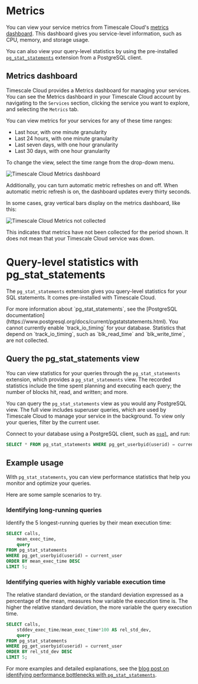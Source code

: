 # Metrics
You can view your service metrics from Timescale Cloud's [metrics
dashboard](#metrics-dashboard). This dashboard gives you service-level
information, such as CPU, memory, and storage usage.

You can also view your query-level statistics by using the pre-installed
[`pg_stat_statements`](#query-level-statistics-with-pg-stat-statements)
extension from a PostgreSQL client.

## Metrics dashboard
Timescale Cloud provides a Metrics dashboard for managing your services. You can
see the Metrics dashboard in your Timescale Cloud account by navigating to the
`Services` section, clicking the service you want to explore, and selecting the
`Metrics` tab.

You can view metrics for your services for any of these time ranges:
*   Last hour, with one minute granularity
*   Last 24 hours, with one minute granularity
*   Last seven days, with one hour granularity
*   Last 30 days, with one hour granularity

To change the view, select the time range from the drop-down menu.

<img class="main-content__illustration" src="https://s3.amazonaws.com/assets.timescale.com/docs/images/tsc-metrics_lastmonth.png" alt="Timescale Cloud Metrics dashboard"/>

Additionally, you can turn automatic metric refreshes on and off. When automatic
metric refresh is on, the dashboard updates every thirty seconds.

In some cases, gray vertical bars display on the metrics dashboard, like this:

<img class="main-content__illustration" src="https://s3.amazonaws.com/assets.timescale.com/docs/images/tsc-metrics_graybar.png" alt="Timescale Cloud Metrics not collected"/>

This indicates that metrics have not been collected for the period shown. It
does not mean that your Timescale Cloud service was down.

# Query-level statistics with pg_stat_statements
The `pg_stat_statements` extension gives you query-level statistics for your SQL
statements. It comes pre-installed with Timescale Cloud.

<highlight type="note">
For more information about `pg_stat_statements`, see the 
[PostgreSQL documentation](https://www.postgresql.org/docs/current/pgstatstatements.html).
</highlight>

<highlight type="important">
You cannot currently enable `track_io_timing` for your database. Statistics that
depend on `track_io_timing`, such as `blk_read_time` and `blk_write_time`, are
not collected.
</highlight>

## Query the pg_stat_statements view
You can view statistics for your queries through the `pg_stat_statements`
extension, which provides a `pg_stat_statements` view. The recorded statistics
include the time spent planning and executing each query; the number of blocks
hit, read, and written; and more.

You can query the `pg_stat_statements` view as you would any PostgreSQL view.
The full view includes superuser queries, which are used by Timescale Cloud to
manage your service in the background. To view only your
queries, filter by the current user.

Connect to your database using a PostgreSQL client, such as [`psql`][psql], and
run:
```sql
SELECT * FROM pg_stat_statements WHERE pg_get_userbyid(userid) = current_user;
```

## Example usage
With `pg_stat_statements`, you can view performance statistics that help you
monitor and optimize your queries.

Here are some sample scenarios to try.

### Identifying long-running queries
Identify the 5 longest-running queries by their mean execution time:
```sql
SELECT calls,
    mean_exec_time,
    query
FROM pg_stat_statements
WHERE pg_get_userbyid(userid) = current_user
ORDER BY mean_exec_time DESC
LIMIT 5;
```

### Identifying queries with highly variable execution time
The relative standard deviation, or the standard deviation expressed as a
percentage of the mean, measures how variable the execution time is. The higher
the relative standard deviation, the more variable the query execution time.
```sql
SELECT calls,
    stddev_exec_time/mean_exec_time*100 AS rel_std_dev,
    query
FROM pg_stat_statements
WHERE pg_get_userbyid(userid) = current_user
ORDER BY rel_std_dev DESC
LIMIT 5;
```

For more examples and detailed explanations, see the [blog post on identifying
performance bottlenecks with `pg_stat_statements`][blog-pg_stat_statements].

[blog-pg_stat_statements]: https://tsdb.co/pg-stat-statements-blogpost
[psql]: /timescaledb/:currentVersion:/how-to-guides/connecting/about-psql/